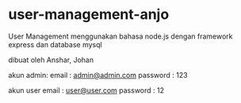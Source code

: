 # user-management-anjo
User Management menggunakan bahasa node.js dengan framework express dan database mysql

dibuat oleh Anshar, Johan

akun admin: 
email : admin@admin.com
password : 123

akun user
email : user@user.com
password : 12

